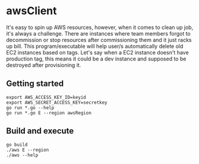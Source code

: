 awsClient
=========

It's easy to spin up AWS resources, however, when it comes to clean up job,
it's always a challenge. There are instances where team members forgot to
decommission or stop resources after commissioning them and it just racks up
bill. This program/executable will help user/s automatically delete old EC2
instances based on tags. Let's say when a EC2 instance doesn't have production
tag, this means it could be a dev instance and supposed to be destroyed after
provisioning it.

Getting started
----------------
```shell
export AWS_ACCESS_KEY_ID=keyid
export AWS_SECRET_ACCESS_KEY=secretkey
go run *.go --help
go run *.go E --region awsRegion
```

Build and execute
-----------------
```shell
go build
./aws E --region
./aws --help
```

